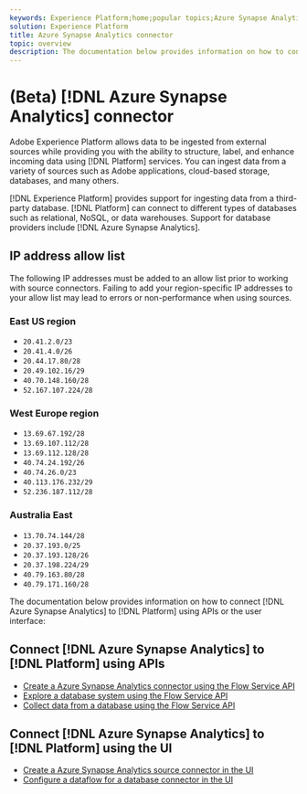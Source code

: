 ```yaml
---
keywords: Experience Platform;home;popular topics;Azure Synapse Analytics;azure synapse analytics;Synapse;synapse
solution: Experience Platform
title: Azure Synapse Analytics connector
topic: overview
description: The documentation below provides information on how to connect Azure Synapse Analytics to Platform using APIs or the user interface.
---
```


# (Beta) [!DNL Azure Synapse Analytics] connector

Adobe Experience Platform allows data to be ingested from external sources while providing you with the ability to structure, label, and enhance incoming data using [!DNL Platform] services. You can ingest data from a variety of sources such as Adobe applications, cloud-based storage, databases, and many others.

[!DNL Experience Platform] provides support for ingesting data from a third-party database. [!DNL Platform] can connect to different types of databases such as relational, NoSQL, or data warehouses. Support for database providers include [!DNL Azure Synapse Analytics].

## IP address allow list

The following IP addresses must be added to an allow list prior to working with source connectors. Failing to add your region-specific IP addresses to your allow list may lead to errors or non-performance when using sources.

### East US region

- `20.41.2.0/23`
- `20.41.4.0/26`
- `20.44.17.80/28`
- `20.49.102.16/29`
- `40.70.148.160/28`
- `52.167.107.224/28`

### West Europe region

- `13.69.67.192/28`
- `13.69.107.112/28`
- `13.69.112.128/28`
- `40.74.24.192/26`
- `40.74.26.0/23`
- `40.113.176.232/29`
- `52.236.187.112/28`

### Australia East

- `13.70.74.144/28`
- `20.37.193.0/25`
- `20.37.193.128/26`
- `20.37.198.224/29`
- `40.79.163.80/28`
- `40.79.171.160/28`

The documentation below provides information on how to connect [!DNL Azure Synapse Analytics] to [!DNL Platform] using APIs or the user interface:

## Connect [!DNL Azure Synapse Analytics] to [!DNL Platform] using APIs

- [Create a Azure Synapse Analytics connector using the Flow Service API](../../tutorials/api/create/databases/synapse-analytics.md)
- [Explore a database system using the Flow Service API](../../tutorials/api/explore/database-nosql.md)
- [Collect data from a database using the Flow Service API](../../tutorials/api/collect/database-nosql.md)

## Connect [!DNL Azure Synapse Analytics] to [!DNL Platform] using the UI

- [Create a Azure Synapse Analytics source connector in the UI](../../tutorials/ui/create/databases/synapse-analytics.md)
- [Configure a dataflow for a database connector in the UI](../../tutorials/ui/dataflow/databases.md)